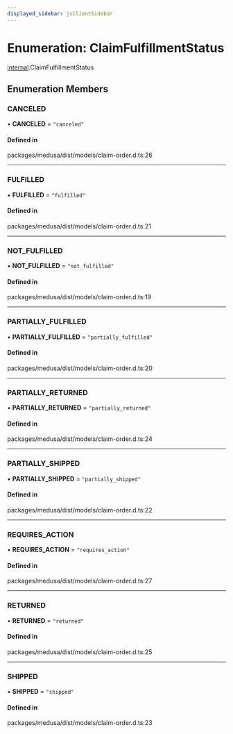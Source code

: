 ```yaml
---
displayed_sidebar: jsClientSidebar
---
```


# Enumeration: ClaimFulfillmentStatus

[internal](../modules/internal-3.md).ClaimFulfillmentStatus

## Enumeration Members

### CANCELED

• **CANCELED** = ``"canceled"``

#### Defined in

packages/medusa/dist/models/claim-order.d.ts:26

___

### FULFILLED

• **FULFILLED** = ``"fulfilled"``

#### Defined in

packages/medusa/dist/models/claim-order.d.ts:21

___

### NOT\_FULFILLED

• **NOT\_FULFILLED** = ``"not_fulfilled"``

#### Defined in

packages/medusa/dist/models/claim-order.d.ts:19

___

### PARTIALLY\_FULFILLED

• **PARTIALLY\_FULFILLED** = ``"partially_fulfilled"``

#### Defined in

packages/medusa/dist/models/claim-order.d.ts:20

___

### PARTIALLY\_RETURNED

• **PARTIALLY\_RETURNED** = ``"partially_returned"``

#### Defined in

packages/medusa/dist/models/claim-order.d.ts:24

___

### PARTIALLY\_SHIPPED

• **PARTIALLY\_SHIPPED** = ``"partially_shipped"``

#### Defined in

packages/medusa/dist/models/claim-order.d.ts:22

___

### REQUIRES\_ACTION

• **REQUIRES\_ACTION** = ``"requires_action"``

#### Defined in

packages/medusa/dist/models/claim-order.d.ts:27

___

### RETURNED

• **RETURNED** = ``"returned"``

#### Defined in

packages/medusa/dist/models/claim-order.d.ts:25

___

### SHIPPED

• **SHIPPED** = ``"shipped"``

#### Defined in

packages/medusa/dist/models/claim-order.d.ts:23
